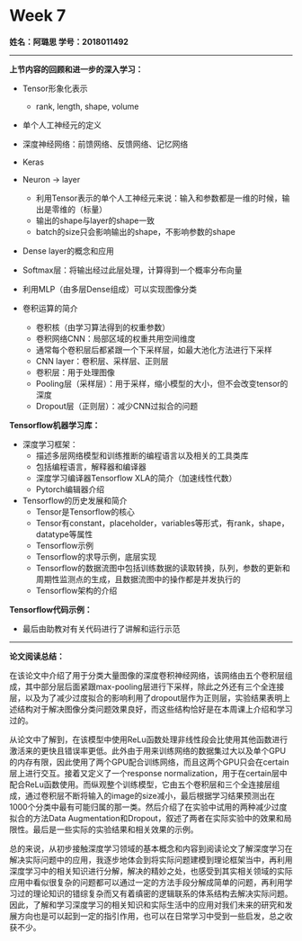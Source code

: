 # Week 7

**姓名：阿璐思  学号：2018011492**

***

**上节内容的回顾和进一步的深入学习：**

* Tensor形象化表示
  * rank, length, shape, volume
* 单个人工神经元的定义
* 深度神经网络：前馈网络、反馈网络、记忆网络
* Keras
* Neuron -> layer
  * 利用Tensor表示的单个人工神经元来说：输入和参数都是一维的时候，输出是零维的（标量）
  * 输出的shape与layer的shape一致
  * batch的size只会影响输出的shape，不影响参数的shape
* Dense layer的概念和应用

* Softmax层：将输出经过此层处理，计算得到一个概率分布向量
* 利用MLP（由多层Dense组成）可以实现图像分类
* 卷积运算的简介
  * 卷积核（由学习算法得到的权重参数）
  * 卷积网络CNN：局部区域的权重共用空间维度
  * 通常每个卷积层后都紧跟一个下采样层，如最大池化方法进行下采样
  * CNN layer：卷积层、采样层、正则层
  * 卷积层：用于处理图像
  * Pooling层（采样层）：用于采样，缩小模型的大小，但不会改变tensor的深度
  * Dropout层（正则层）：减少CNN过拟合的问题

**Tensorflow机器学习库：**

* 深度学习框架：
  * 描述多层网络模型和训练推断的编程语言以及相关的工具类库
  * 包括编程语言，解释器和编译器
  * 深度学习编译器Tensorflow XLA的简介（加速线性代数）
  * Pytorch编辑器介绍
* Tensorflow的历史发展和简介
  * Tensor是Tensorflow的核心
  * Tensor有constant，placeholder，variables等形式，有rank，shape，datatype等属性
  * Tensorflow示例
  * Tensorflow的求导示例，底层实现
  * Tensorflow的数据流图中包括训练数据的读取转换，队列，参数的更新和周期性监测点的生成，且数据流图中的操作都是并发执行的
  * Tensorflow架构的介绍

**Tensorflow代码示例：**

* 最后由助教对有关代码进行了讲解和运行示范

***

**论文阅读总结：**

​		在该论文中介绍了用于分类大量图像的深度卷积神经网络，该网络由五个卷积层组成，其中部分层后面紧跟max-pooling层进行下采样，除此之外还有三个全连接层，以及为了减少过度拟合的影响利用了dropout层作为正则层，实验结果表明上述结构对于解决图像分类问题效果良好，而这些结构恰好是在本周课上介绍和学习过的。

​		从论文中了解到，在该模型中使用ReLu函数处理非线性段会比使用其他函数进行激活来的更快且错误率更低。此外由于用来训练网络的数据集过大以及单个GPU的内存有限，因此使用了两个GPU配合训练网络，而且这两个GPU只会在certain层上进行交互。接着又定义了一个response normalization，用于在certain层中配合ReLu函数使用。而纵观整个训练模型，它由五个卷积层和三个全连接层组成，通过卷积层不断将输入的image的size减小，最后根据学习结果预测出在1000个分类中最有可能归属的那一类。然后介绍了在实验中试用的两种减少过度拟合的方法Data Augmentation和Dropout，叙述了两者在实际实验中的效果和局限性。最后是一些实际的实验结果和相关效果的示例。

​		总的来说，从初步接触深度学习领域的基本概念和内容到阅读论文了解深度学习在解决实际问题中的应用，我逐步地体会到将实际问题建模到理论框架当中，再利用深度学习中的相关知识进行分解，解决的精妙之处，也感受到其实相关领域的实际应用中看似很复杂的问题都可以通过一定的方法手段分解成简单的问题，再利用学习过的理论知识的错综复杂而又有着缜密的逻辑联系的体系结构去解决实际问题。因此，了解和学习深度学习的相关知识和实际生活中的应用对我们未来的研究和发展方向也是可以起到一定的指引作用，也可以在日常学习中受到一些启发，总之收获不少。